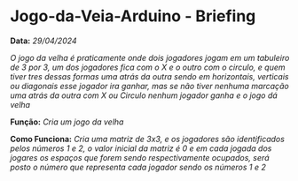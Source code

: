 # Jogo-da-Veia-Arduino - Briefing
**Data:** *29/04/2024*

*O jogo da velha é praticamente onde dois jogadores jogam em um tabuleiro de 3 por 3, um dos jogadores fica com o X e o outro com o circulo, e quem tiver 
tres dessas formas uma atrás da outra sendo em horizontais, verticais ou diagonais esse jogador ira ganhar, mas se não tiver nenhuma marcação uma atrás da outra com X ou Circulo 
nenhum jogador ganha e o jogo dá velha*

**Função:** 
*Cria um jogo da velha*

**Como Funciona:**
*Cria uma matriz de 3x3, e os jogadores são identificados pelos números 1 e 2, o valor inicial da matriz é 0 e em cada jogada dos jogares os espaços 
que forem sendo respectivamente ocupados, será posto o número que representa cada jogador sendo os números 1 e 2*
